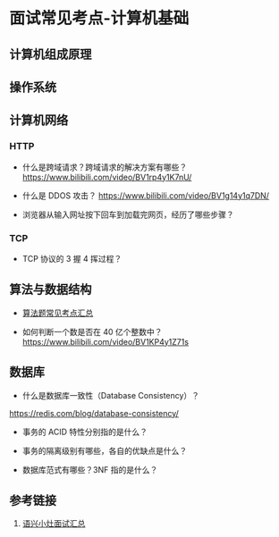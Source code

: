 # 面试常见考点-计算机基础


## 计算机组成原理


## 操作系统



## 计算机网络


### HTTP

- 什么是跨域请求？跨域请求的解决方案有哪些？
https://www.bilibili.com/video/BV1rp4y1K7nU/

- 什么是 DDOS 攻击？
https://www.bilibili.com/video/BV1g14y1q7DN/

- 浏览器从输入网址按下回车到加载完网页，经历了哪些步骤？

### TCP

- TCP 协议的 3 握 4 挥过程？



## 算法与数据结构


- [算法题常见考点汇总](learning/subjects/Computer/Data-Structures-and-Algorithm/算法题常见考点汇总.md)

- 如何判断一个数是否在 40 亿个整数中？
https://www.bilibili.com/video/BV1KP4y1Z71s


## 数据库


- 什么是数据库一致性（Database Consistency）？

https://redis.com/blog/database-consistency/

- 事务的 ACID 特性分别指的是什么？

- 事务的隔离级别有哪些，各自的优缺点是什么？

- 数据库范式有哪些？3NF 指的是什么？


## 参考链接
1. [语兴小灶面试汇总](https://oxtwry26ao.feishu.cn/mindnotes/bmncnvd5ZN4z5Rpaf5A6MQN79Rh#mindmap)
